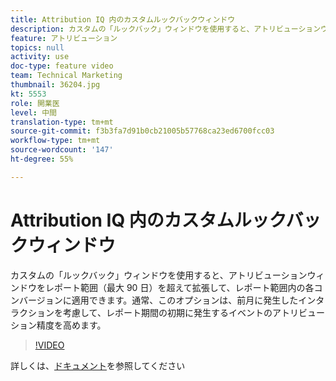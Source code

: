 ```yaml
---
title: Attribution IQ 内のカスタムルックバックウィンドウ
description: カスタムの「ルックバック」ウィンドウを使用すると、アトリビューションウィンドウをレポート範囲（最大 90 日）を超えて拡張して、レポート範囲内の各コンバージョンに適用できます。通常、このオプションは、前月に発生したインタラクションを考慮して、レポート期間の初期に発生するイベントのアトリビューション精度を高めます。
feature: アトリビューション
topics: null
activity: use
doc-type: feature video
team: Technical Marketing
thumbnail: 36204.jpg
kt: 5553
role: 開業医
level: 中間
translation-type: tm+mt
source-git-commit: f3b3fa7d91b0cb21005b57768ca23ed6700fcc03
workflow-type: tm+mt
source-wordcount: '147'
ht-degree: 55%

---
```



# Attribution IQ 内のカスタムルックバックウィンドウ

カスタムの「ルックバック」ウィンドウを使用すると、アトリビューションウィンドウをレポート範囲（最大 90 日）を超えて拡張して、レポート範囲内の各コンバージョンに適用できます。通常、このオプションは、前月に発生したインタラクションを考慮して、レポート期間の初期に発生するイベントのアトリビューション精度を高めます。

>[!VIDEO](https://video.tv.adobe.com/v/36204/?quality=12&learn=on)

詳しくは、[ドキュメント](https://experienceleague.adobe.com/docs/analytics/analyze/analysis-workspace/attribution/models.html?lang=ja-JP#ルックバックウィンドウ)を参照してください
